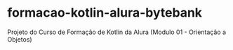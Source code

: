 # formacao-kotlin-alura-bytebank

Projeto do Curso de Formação de Kotlin da Alura (Modulo 01 - Orientação a Objetos) 
